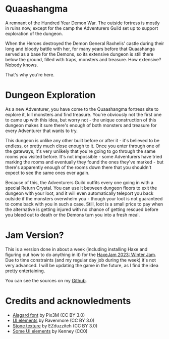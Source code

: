 # Quaashangma

A remnant of the Hundred Year Demon War. The outside fortress is mostly in ruins now, except for the camp the Adventurers Guild set up to support exploration of the dungeon.

When the Heroes destroyed the Demon General Raxhelis' castle during their long and bloody battle with her, for many years before that Quaashanga served as a base for the Demons, so its extensive dungeon is still there below the ground, filled with traps, monsters and treasure. How extensive? Nobody knows.

That's why you're here.

# Dungeon Exploration

As a new Adventurer, you have come to the Quaashangma fortress site to explore it, kill monsters and find treasure. You're obviously not the first one to came up with this idea, but worry not - the unique construction of this dungeon makes it sure there's enough of both monsters and treasure for every Adventurer that wants to try.

This dungeon is unlike any other built before or after it - it's believed to be endless, or pretty much close enough to it. Once you enter through one of the gateways, it's very unlikely that you're going to go through the same rooms you visited before. It's not impossible - some Adventurers have tried marking the rooms and eventually they found the ones they've marked - but there's apparently enough of the rooms down there that you shouldn't expect to see the same ones ever again.

Because of this, the Adventurers Guild outfits every one going in with a special Return Crystal. You can use it between dungeon floors to exit the dungeon with your loot, and it will even automatically teleport you back outside if the monsters overwhelm you - though your loot is not guaranteed to come back with you in such a case. Still, loot is a small price to pay when the alternative is getting injured with no chance of getting rescued before you bleed out to death or the Demons turn you into a fresh meal.

# Jam Version?

This is a version done in about a week (including installing Haxe and figuring out how to do anything in it) for the [HaxeJam 2023: Winter Jam](https://itch.io/jam/haxejam-2023-winter-jam). Due to time constraints (and my regular day job during the week) it's not very advanced. I will be updating the game in the future, as I find the idea pretty entertaining.

You can see the sources on my [Github](https://github.com/saithir/quaashangma-jam).

# Credits and acknowledments

- [Alagard font](https://opengameart.org/content/pixel-fonts-by-pix3m) by Pix3M (CC BY 3.0)
- [UI elements](https://opengameart.org/content/fantasy-ui-elements-by-ravenmore) by Ravenmore (CC BY 3.0)
- [Stone texture](https://opengameart.org/content/stone-texture-1) by EZduzziteh (CC BY 3.0)
- [Some UI elements](https://www.kenney.nl) by Kenney (CC0)
